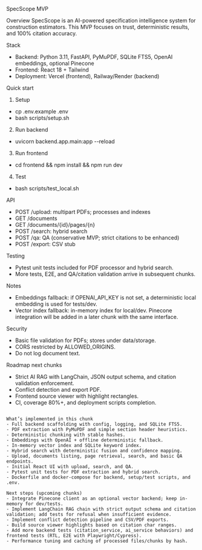 SpecScope MVP

Overview
SpecScope is an AI-powered specification intelligence system for construction estimators. This MVP focuses on trust, deterministic results, and 100% citation accuracy.

Stack
- Backend: Python 3.11, FastAPI, PyMuPDF, SQLite FTS5, OpenAI embeddings, optional Pinecone
- Frontend: React 18 + Tailwind
- Deployment: Vercel (frontend), Railway/Render (backend)

Quick start
1) Setup
- cp .env.example .env
- bash scripts/setup.sh

2) Run backend
- uvicorn backend.app.main:app --reload

3) Run frontend
- cd frontend && npm install && npm run dev

4) Test
- bash scripts/test_local.sh

API
- POST /upload: multipart PDFs; processes and indexes
- GET /documents
- GET /documents/{id}/pages/{n}
- POST /search: hybrid search
- POST /qa: QA (conservative MVP; strict citations to be enhanced)
- POST /export: CSV stub

Testing
- Pytest unit tests included for PDF processor and hybrid search.
- More tests, E2E, and QA/citation validation arrive in subsequent chunks.

Notes
- Embeddings fallback: if OPENAI_API_KEY is not set, a deterministic local embedding is used for tests/dev.
- Vector index fallback: in-memory index for local/dev. Pinecone integration will be added in a later chunk with the same interface.

Security
- Basic file validation for PDFs; stores under data/storage.
- CORS restricted by ALLOWED_ORIGINS.
- Do not log document text.

Roadmap next chunks
- Strict AI RAG with LangChain, JSON output schema, and citation validation enforcement.
- Conflict detection and export PDF.
- Frontend source viewer with highlight rectangles.
- CI, coverage 80%+, and deployment scripts completion.
```

What’s implemented in this chunk
- Full backend scaffolding with config, logging, and SQLite FTS5.
- PDF extraction with PyMuPDF and simple section header heuristics.
- Deterministic chunking with stable hashes.
- Embeddings with OpenAI + offline deterministic fallback.
- In-memory vector index and SQLite keyword index.
- Hybrid search with deterministic fusion and confidence mapping.
- Upload, documents listing, page retrieval, search, and basic QA endpoints.
- Initial React UI with upload, search, and QA.
- Pytest unit tests for PDF extraction and hybrid search.
- Dockerfile and docker-compose for backend, setup/test scripts, and .env.

Next steps (upcoming chunks)
- Integrate Pinecone client as an optional vector backend; keep in-memory for dev/tests.
- Implement LangChain RAG chain with strict output schema and citation validation; add tests for refusal when insufficient evidence.
- Implement conflict detection pipeline and CSV/PDF exports.
- Build source viewer highlights based on citation char ranges.
- Add more backend tests (citation_service, ai_service behaviors) and frontend tests (RTL, E2E with Playwright/Cypress).
- Performance tuning and caching of processed files/chunks by hash.